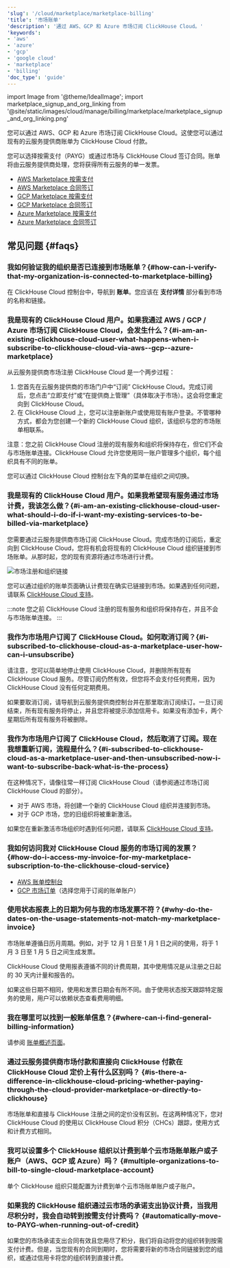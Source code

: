 ```yaml
---
'slug': '/cloud/marketplace/marketplace-billing'
'title': '市场账单'
'description': '通过 AWS、GCP 和 Azure 市场订阅 ClickHouse Cloud。'
'keywords':
- 'aws'
- 'azure'
- 'gcp'
- 'google cloud'
- 'marketplace'
- 'billing'
'doc_type': 'guide'
---
```


import Image from '@theme/IdealImage';
import marketplace_signup_and_org_linking from '@site/static/images/cloud/manage/billing/marketplace/marketplace_signup_and_org_linking.png'

您可以通过 AWS、GCP 和 Azure 市场订阅 ClickHouse Cloud。这使您可以通过现有的云服务提供商账单为 ClickHouse Cloud 付款。

您可以选择按需支付（PAYG）或通过市场与 ClickHouse Cloud 签订合同。账单将由云服务提供商处理，您将获得所有云服务的单一发票。

- [AWS Marketplace 按需支付](/cloud/billing/marketplace/aws-marketplace-payg)
- [AWS Marketplace 合同签订](/cloud/billing/marketplace/aws-marketplace-committed-contract)
- [GCP Marketplace 按需支付](/cloud/billing/marketplace/gcp-marketplace-payg)
- [GCP Marketplace 合同签订](/cloud/billing/marketplace/gcp-marketplace-committed-contract)
- [Azure Marketplace 按需支付](/cloud/billing/marketplace/azure-marketplace-payg)
- [Azure Marketplace 合同签订](/cloud/billing/marketplace/azure-marketplace-committed-contract)

## 常见问题 {#faqs}

### 我如何验证我的组织是否已连接到市场账单？​ {#how-can-i-verify-that-my-organization-is-connected-to-marketplace-billing}

在 ClickHouse Cloud 控制台中，导航到 **账单**。您应该在 **支付详情** 部分看到市场的名称和链接。

### 我是现有的 ClickHouse Cloud 用户。如果我通过 AWS / GCP / Azure 市场订阅 ClickHouse Cloud，会发生什么？​ {#i-am-an-existing-clickhouse-cloud-user-what-happens-when-i-subscribe-to-clickhouse-cloud-via-aws--gcp--azure-marketplace}

从云服务提供商市场注册 ClickHouse Cloud 是一个两步过程：
1. 您首先在云服务提供商的市场门户中“订阅” ClickHouse Cloud。完成订阅后，您点击“立即支付”或“在提供商上管理”（具体取决于市场）。这会将您重定向到 ClickHouse Cloud。
2. 在 ClickHouse Cloud 上，您可以注册新账户或使用现有账户登录。不管哪种方式，都会为您创建一个新的 ClickHouse Cloud 组织，该组织与您的市场账单相联系。

注意：您之前 ClickHouse Cloud 注册的现有服务和组织将保持存在，但它们不会与市场账单连接。ClickHouse Cloud 允许您使用同一账户管理多个组织，每个组织具有不同的账单。

您可以通过 ClickHouse Cloud 控制台左下角的菜单在组织之间切换。

### 我是现有的 ClickHouse Cloud 用户。如果我希望现有服务通过市场计费，我该怎么做？​ {#i-am-an-existing-clickhouse-cloud-user-what-should-i-do-if-i-want-my-existing-services-to-be-billed-via-marketplace}

您需要通过云服务提供商市场订阅 ClickHouse Cloud。完成市场的订阅后，重定向到 ClickHouse Cloud，您将有机会将现有的 ClickHouse Cloud 组织链接到市场账单。从那时起，您的现有资源将通过市场进行计费。

<Image img={marketplace_signup_and_org_linking} size='md' alt='市场注册和组织链接' border/>

您可以通过组织的账单页面确认计费现在确实已链接到市场。如果遇到任何问题，请联系 [ClickHouse Cloud 支持](https://clickhouse.com/support/program)。

:::note
您之前 ClickHouse Cloud 注册的现有服务和组织将保持存在，并且不会与市场账单连接。
:::

### 我作为市场用户订阅了 ClickHouse Cloud。如何取消订阅？​ {#i-subscribed-to-clickhouse-cloud-as-a-marketplace-user-how-can-i-unsubscribe}

请注意，您可以简单地停止使用 ClickHouse Cloud，并删除所有现有 ClickHouse Cloud 服务。尽管订阅仍然有效，但您将不会支付任何费用，因为 ClickHouse Cloud 没有任何定期费用。

如果要取消订阅，请导航到云服务提供商控制台并在那里取消订阅续订。一旦订阅结束，所有现有服务将停止，并且您将被提示添加信用卡。如果没有添加卡，两个星期后所有现有服务将被删除。

### 我作为市场用户订阅了 ClickHouse Cloud，然后取消了订阅。现在我想重新订阅，流程是什么？​ {#i-subscribed-to-clickhouse-cloud-as-a-marketplace-user-and-then-unsubscribed-now-i-want-to-subscribe-back-what-is-the-process}

在这种情况下，请像往常一样订阅 ClickHouse Cloud（请参阅通过市场订阅 ClickHouse Cloud 的部分）。

- 对于 AWS 市场，将创建一个新的 ClickHouse Cloud 组织并连接到市场。
- 对于 GCP 市场，您的旧组织将被重新激活。

如果您在重新激活市场组织时遇到任何问题，请联系 [ClickHouse Cloud 支持](https://clickhouse.com/support/program)。

### 我如何访问我对 ClickHouse Cloud 服务的市场订阅的发票？​ {#how-do-i-access-my-invoice-for-my-marketplace-subscription-to-the-clickhouse-cloud-service}

- [AWS 账单控制台](https://us-east-1.console.aws.amazon.com/billing/home)
- [GCP 市场订单](https://console.cloud.google.com/marketplace/orders)（选择您用于订阅的账单账户）

### 使用状态报表上的日期为何与我的市场发票不符？​ {#why-do-the-dates-on-the-usage-statements-not-match-my-marketplace-invoice}

市场账单遵循日历月周期。例如，对于 12 月 1 日至 1 月 1 日之间的使用，将于 1 月 3 日至 1 月 5 日之间生成发票。

ClickHouse Cloud 使用报表遵循不同的计费周期，其中使用情况是从注册之日起的 30 天内计量和报告的。

如果这些日期不相同，使用和发票日期会有所不同。由于使用状态按天跟踪特定服务的使用，用户可以依赖状态查看费用明细。

### 我在哪里可以找到一般账单信息？​ {#where-can-i-find-general-billing-information}

请参阅 [账单概述页面](/cloud/manage/billing)。

### 通过云服务提供商市场付款和直接向 ClickHouse 付款在 ClickHouse Cloud 定价上有什么区别吗？ {#is-there-a-difference-in-clickhouse-cloud-pricing-whether-paying-through-the-cloud-provider-marketplace-or-directly-to-clickhouse}

市场账单和直接与 ClickHouse 注册之间的定价没有区别。在这两种情况下，您对 ClickHouse Cloud 的使用以 ClickHouse Cloud 积分（CHCs）跟踪，使用方式和计费方式相同。

### 我可以设置多个 ClickHouse 组织以计费到单个云市场账单账户或子账户（AWS、GCP 或 Azure）吗？ {#multiple-organizations-to-bill-to-single-cloud-marketplace-account}

单个 ClickHouse 组织只能配置为计费到单个云市场账单账户或子账户。

### 如果我的 ClickHouse 组织通过云市场的承诺支出协议计费，当我用尽积分时，我会自动转到按需支付计费吗？ {#automatically-move-to-PAYG-when-running-out-of-credit}

如果您的市场承诺支出合同有效且您用尽了积分，我们将自动将您的组织转到按需支付计费。但是，当您现有的合同到期时，您将需要将新的市场合同链接到您的组织，或通过信用卡将您的组织转到直接计费。
